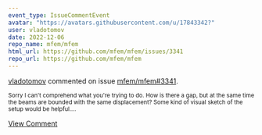 ```yaml
---
event_type: IssueCommentEvent
avatar: "https://avatars.githubusercontent.com/u/17843342?"
user: vladotomov
date: 2022-12-06
repo_name: mfem/mfem
html_url: https://github.com/mfem/mfem/issues/3341
repo_url: https://github.com/mfem/mfem
---
```


<a href='https://github.com/vladotomov' target='_blank'>vladotomov</a> commented on issue <a href='https://github.com/mfem/mfem/issues/3341' target='_blank'>mfem/mfem#3341</a>.

<small>Sorry I can't comprehend what you're trying to do. How is there a gap, but at the same time the beams are bounded with the same displacement? Some kind of visual sketch of the setup would be helpful....</small>

<a href='https://github.com/mfem/mfem/issues/3341' target='_blank'>View Comment</a>
